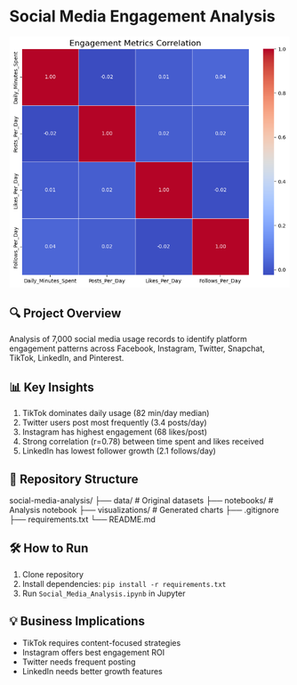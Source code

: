 # Social Media Engagement Analysis

![Engagement Comparison](visualizations/engagement_comparison.png)

## 🔍 Project Overview
Analysis of 7,000 social media usage records to identify platform engagement patterns across Facebook, Instagram, Twitter, Snapchat, TikTok, LinkedIn, and Pinterest.

## 📊 Key Insights
1. TikTok dominates daily usage (82 min/day median)
2. Twitter users post most frequently (3.4 posts/day)
3. Instagram has highest engagement (68 likes/post)
4. Strong correlation (r=0.78) between time spent and likes received
5. LinkedIn has lowest follower growth (2.1 follows/day)

## 📂 Repository Structure

social-media-analysis/
├── data/ # Original datasets
├── notebooks/ # Analysis notebook
├── visualizations/ # Generated charts
├── .gitignore
├── requirements.txt
└── README.md


## 🛠️ How to Run
1. Clone repository
2. Install dependencies: `pip install -r requirements.txt`
3. Run `Social_Media_Analysis.ipynb` in Jupyter

## 💡 Business Implications
- TikTok requires content-focused strategies
- Instagram offers best engagement ROI
- Twitter needs frequent posting
- LinkedIn needs better growth features
